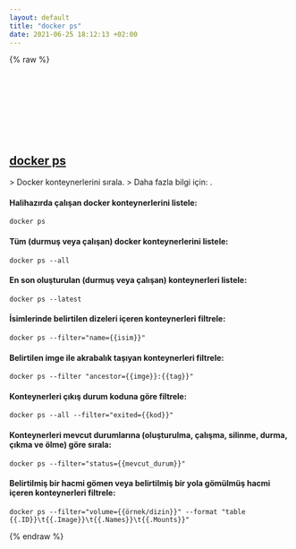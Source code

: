 ```yaml
---
layout: default
title: "docker ps"
date: 2021-06-25 18:12:13 +02:00
---
```

{% raw %}
<h2 id="docker-ps">
  <a href="/tr/common/docker-ps.html">docker ps</a> <a href="#docker-ps"><svg class="icon">
    <use href="/assets/images/unicode_sprite.svg#link" />
  </svg></a>
</h2>
> Docker konteynerlerini sırala.
> Daha fazla bilgi için: <https://docs.docker.com/engine/reference/commandline/ps/>.

#### Halihazırda çalışan docker konteynerlerini listele:
```shell
docker ps
```
#### Tüm (durmuş veya çalışan) docker konteynerlerini listele:
```shell
docker ps --all
```
#### En son oluşturulan (durmuş veya çalışan) konteynerleri listele:
```shell
docker ps --latest
```
#### İsimlerinde belirtilen dizeleri içeren konteynerleri filtrele:
```shell
docker ps --filter="name={{isim}}"
```
#### Belirtilen imge ile akrabalık taşıyan konteynerleri filtrele:
```shell
docker ps --filter "ancestor={{imge}}:{{tag}}"
```
#### Konteynerleri çıkış durum koduna göre filtrele:
```shell
docker ps --all --filter="exited={{kod}}"
```
#### Konteynerleri mevcut durumlarına (oluşturulma, çalışma, silinme, durma, çıkma ve ölme) göre sırala:
```shell
docker ps --filter="status={{mevcut_durum}}"
```
#### Belirtilmiş bir hacmi gömen veya belirtilmiş bir yola gömülmüş hacmi içeren konteynerleri filtrele:
```shell
docker ps --filter="volume={{örnek/dizin}}" --format "table {{.ID}}\t{{.Image}}\t{{.Names}}\t{{.Mounts}}"
```
{% endraw %}